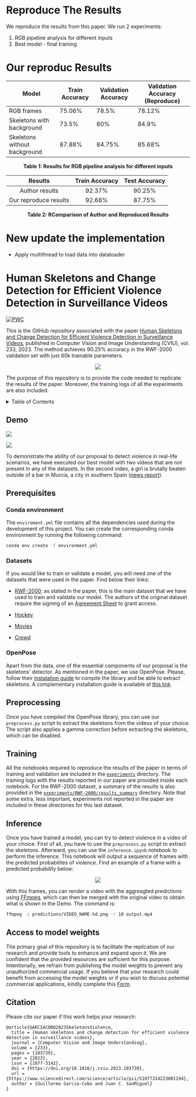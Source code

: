# Reproduce The Results
We reproduce the results from this paper. We run 2 experiments:
1. RGB pipeline analysis for different inputs
2. Best model - final training

# Our reproduc Results
<div align="center">

| Model                     | Train Accuracy | Validation Accuracy | Validation Accuracy (Reproduce) |
|---------------------------|----------------|----------------------|----------------------------------|
| RGB frames               | 75.06%         | 78.5%               | 78.12%                          |
| Skeletons with background | 73.5%          | 80%                 | 84.9%                           |
| Skeletons without background | 87.88%      | 84.75%              | 85.68%                          |

**Table 1: Results for RGB pipeline analysis for different inputs**

|         Results         |  Train Accuracy  |  Test Accuracy  |
|:-----------------------:|:----------------:|:---------------:|
|     Author results      |      92.37%      |      90.25%     |
|  Our reproduce results  |      92.68%      |      87.75%     |

**Table 2: RComparison of Author and Reproduced Results**

</div>

# New update the implementation
- Apply multithread to load data into dataloader





# Human Skeletons and Change Detection for Efficient Violence Detection in Surveillance Videos

[![PWC](https://img.shields.io/endpoint.svg?url=https://paperswithcode.com/badge/human-skeletons-and-change-detection-for/activity-recognition-on-rwf-2000)](https://paperswithcode.com/sota/activity-recognition-on-rwf-2000?p=human-skeletons-and-change-detection-for)

This is the GitHub repository associated with the paper [Human Skeletons and Change Detection for Efficient Violence Detection in Surveillance Videos](https://www.sciencedirect.com/science/article/pii/S1077314223001194), published in Computer Vision and Image Understanding (CVIU), vol. 233, 2023. The method achieves 90.25% accuracy in the RWF-2000 validation set with just 60k trainable parameters.

<p align="center">
  <img src="demo/architecture.png">
</p>

The purpose of this repository is to provide the code needed to replicate the results of the paper. Moreover, the training logs of all the experiments are also included.

<details>
  <summary>Table of Contents</summary>
  <ol>
    <li><a href="#demo">Demo</a></li>
    <li><a href="#prerequisites">Prerequisites</a></li>
    <li><a href="#preprocessing">Preprocessing</a></li>
    <li><a href="#training">Training</a></li>
    <li><a href="#inference">Inference</a></li>
    <li><a href="#access-to-model-weights">Access to model weights</a></li>
    <li><a href="#citation">Citation</a></li>
  </ol>
</details>

## Demo

![](demo/Will_Smith.gif)

![](demo/murcia_fight.gif)

To demonstrate the ability of our proposal to detect violence in real-life scenarios, we have executed our best model with two videos that are not present in any of the datasets. In the second video, a girl is brutally beaten outside of a bar in Murcia, a city in southern Spain ([news report](https://www.laopiniondemurcia.es/murcia/2017/01/23/brutal-paliza-chica-centro-murcia-31944907.html)).

## Prerequisites

### Conda environment

The `enviroment.yml` file contains all the dependencies used during the development of this project. You can create the corresponding conda environment by running the following command:

```bash
conda env create -f environment.yml
```

### Datasets

If you would like to train or validate a model, you will need one of the datasets that were used in the paper. Find below their links:

* [RWF-2000](https://github.com/mchengny/RWF2000-Video-Database-for-Violence-Detection): as stated in the paper, this is the main dataset that we have used to train and validate our model. The authors of the original dataset require the signing of an [Agreement Sheet](https://github.com/mchengny/RWF2000-Video-Database-for-Violence-Detection#download) to grant access.

* [Hockey](https://www.kaggle.com/datasets/yassershrief/hockey-fight-vidoes)

* [Movies](https://academictorrents.com/download/70e0794e2292fc051a13f05ea6f5b6c16f3d3635.torrent)

* [Crowd](https://www.openu.ac.il/home/hassner/data/violentflows/)

### OpenPose

Apart from the data, one of the essential components of our proposal is the skeletons' detector. As mentioned in the paper, we use OpenPose. Please, follow their [instalation guide](https://github.com/CMU-Perceptual-Computing-Lab/openpose/blob/master/doc/installation/0_index.md) to compile the library and be able to extract skeletons. A complementary installation guide is available at [this link](https://amir-yazdani.github.io/post/openpose/). 

## Preprocessing

Once you have compiled the OpenPose library, you can use our `preprocess.py` script to extract the skeletons from the videos of your choice. The script also applies a gamma correction before extracting the skeletons, which can be disabled.

## Training

All the notebooks required to reproduce the results of the paper in terms of training and validation are included in the [`experiments`](https://github.com/atmguille/Violence-Detection-With-Human-Skeletons/tree/main/experiments) directory. The training logs with the results reported in our paper are provided inside each notebook. For the RWF-2000 dataset, a summary of the results is also provided in the [`experiments/RWF-2000/results_summary`](https://github.com/atmguille/Violence-Detection-With-Human-Skeletons/tree/main/experiments/RWF-2000/results_summary) directory. Note that some extra, less important, experiments not reported in the paper are included in these directories for this last dataset.

## Inference

Once you have trained a model, you can try to detect violence in a video of your choice. First of all, you have to use the `preprocess.py` script to extract the skeletons. Afterward, you can use the `inference.ipynb` notebook to perform the inference. This notebook will output a sequence of frames with the predicted probabilites of violence. Find an example of a frame with a predicted probability below: 

<p align="center">
  <img src="demo/prediction_probability.png">
</p>

With this frames, you can render a video with the aggreagted predictions using [FFmpeg](https://ffmpeg.org/), which can then be merged with the original video to obtain what is shown in the Demo. The command is:
    
```bash
ffmpeg -i predictions/VIDEO_NAME-%d.png -r 10 output.mp4
```

## Access to model weights

The primary goal of this repository is to facilitate the replication of our research and provide tools to enhance and expand upon it. We are confident that the provided resources are sufficient for this purpose. Intentionally, we refrain from publishing the model weights to prevent any unauthorized commercial usage. If you believe that your research could benefit from accessing the model weights or if you wish to discuss potential commercial applications, kindly complete this [Form](https://docs.google.com/forms/d/1mK6DpStHeDJQk7zuTiHQfwAK_g0WyJsTaGNFyGHw0g4).

## Citation

Please cite our paper if this work helps your research:

```
@article{GARCIACOBO2023SkeletonsViolence,
  title = {Human skeletons and change detection for efficient violence detection in surveillance videos},
  journal = {Computer Vision and Image Understanding},
  volume = {233},
  pages = {103739},
  year = {2023},
  issn = {1077-3142},
  doi = {https://doi.org/10.1016/j.cviu.2023.103739},
  url = {https://www.sciencedirect.com/science/article/pii/S1077314223001194},
  author = {Guillermo Garcia-Cobo and Juan C. SanMiguel}
}
```
